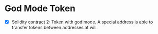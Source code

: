 # God Mode Token

- [x] Solidity contract 2: Token with god mode. A special address is able to transfer tokens between addresses at will.